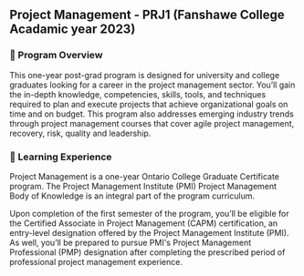 ## Project Management - PRJ1 (Fanshawe College Acadamic year 2023)

### 🌟 Program Overview

This one-year post-grad program is designed for university and college graduates looking for a career in the project management sector. You’ll gain the in-depth knowledge, competencies, skills, tools, and techniques required to plan and execute projects that achieve organizational goals on time and on budget. This program also addresses emerging industry trends through project management courses that cover agile project management, recovery, risk, quality and leadership.

### 🌟 Learning Experience

Project Management is a one-year Ontario College Graduate Certificate program. The Project Management Institute (PMI) Project Management Body of Knowledge is an integral part of the program curriculum. 

Upon completion of the first semester of the program, you’ll be eligible for the Certified Associate in Project Management (CAPM) certification, an entry-level designation offered by the Project Management Institute (PMI). As well, you’ll be prepared to pursue PMI's Project Management Professional (PMP) designation after completing the prescribed period of professional project management experience.
